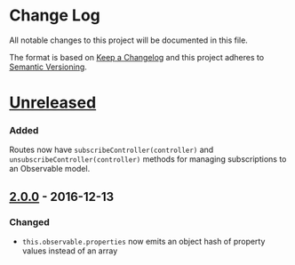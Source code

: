# Change Log
All notable changes to this project will be documented in this file.

The format is based on [Keep a Changelog](http://keepachangelog.com/)
and this project adheres to [Semantic Versioning](http://semver.org/).

# [Unreleased]
### Added

Routes now have `subscribeController(controller)` and `unsubscribeController(controller)` methods for managing subscriptions to an Observable model.

## [2.0.0] - 2016-12-13
### Changed

- `this.observable.properties` now emits an object hash of property values instead of an array

[Unreleased]: https://github.com/olivierlacan/keep-a-changelog/compare/2.0.0...HEAD
[2.0.0]: https://github.com/treywood/ember-cli-rxjs/compare/1.0.0...2.0.0
